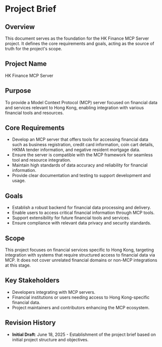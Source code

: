 # Project Brief

## Overview
This document serves as the foundation for the HK Finance MCP Server project. It defines the core requirements and goals, acting as the source of truth for the project's scope.

## Project Name
HK Finance MCP Server

## Purpose
To provide a Model Context Protocol (MCP) server focused on financial data and services relevant to Hong Kong, enabling integration with various financial tools and resources.

## Core Requirements
- Develop an MCP server that offers tools for accessing financial data such as business registration, credit card information, coin cart details, HKMA tender information, and negative resident mortgage data.
- Ensure the server is compatible with the MCP framework for seamless tool and resource integration.
- Maintain high standards of data accuracy and reliability for financial information.
- Provide clear documentation and testing to support development and usage.

## Goals
- Establish a robust backend for financial data processing and delivery.
- Enable users to access critical financial information through MCP tools.
- Support extensibility for future financial tools and services.
- Ensure compliance with relevant data privacy and security standards.

## Scope
This project focuses on financial services specific to Hong Kong, targeting integration with systems that require structured access to financial data via MCP. It does not cover unrelated financial domains or non-MCP integrations at this stage.

## Key Stakeholders
- Developers integrating with MCP servers.
- Financial institutions or users needing access to Hong Kong-specific financial data.
- Project maintainers and contributors enhancing the MCP ecosystem.

## Revision History
- **Initial Draft**: June 18, 2025 - Establishment of the project brief based on initial project structure and objectives.
